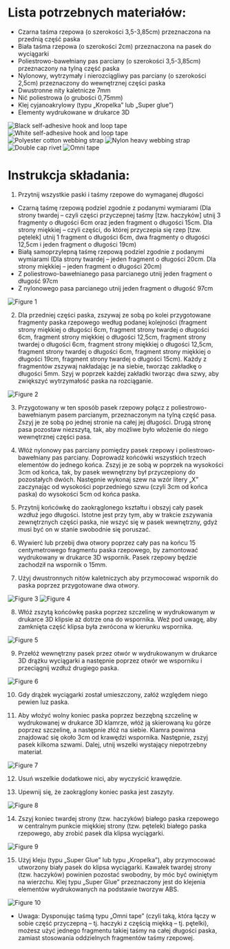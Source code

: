 # Lista potrzebnych materiałów:
* Czarna taśma rzepowa (o szerokości 3,5-3,85cm) przeznaczona na przednią część paska
* Biała taśma rzepowa (o szerokości 2cm) przeznaczona na pasek do wyciągarki
* Poliestrowo-bawełniany pas parciany (o szerokości 3,5-3,85cm) przeznaczony na tylną część paska
* Nylonowy, wytrzymały i nierozciągliwy pas parciany (o szerokości 2,5cm) przeznaczony do wewnętrznej części paska
* Dwustronne nity kaletnicze 7mm
* Nić poliestrowa (o grubości 0,75mm)
* Klej cyjanoakrylowy (typu „Kropelka” lub „Super glue”)
* Elementy wydrukowane w drukarce 3D

![Black self-adhesive hook and loop tape](../assets/instructions/part1.jpg)
![White self-adhesive hook and loop tape](../assets/instructions/part2.jpg)
![Polyester cotton webbing strap](../assets/instructions/part3.jpg)
![Nylon heavy webbing strap](../assets/instructions/part4.jpg)
![Double cap rivet](../assets/instructions/part5.jpg)
![Omni tape](../assets/instructions/part6.jpg)

# Instrukcja składania:
1. Przytnij wszystkie paski i taśmy rzepowe do wymaganej długości
 * Czarną taśmę rzepową podziel zgodnie z podanymi wymiarami (Dla strony twardej – czyli części przyczepnej taśmy [tzw. haczyków]  utnij 3 fragmenty o długości 6cm oraz jeden fragment o długości 15cm. Dla strony miękkiej – czyli części, do której przyczepia się rzep [tzw. pętelek] utnij 1 fragment o długości 6cm, dwa fragmenty o długości 12,5cm i jeden fragment o długości 19cm)
 * Białą samoprzylepną taśmę rzepową podziel zgodnie z podanymi wymiarami (Dla strony twardej – jeden fragment o długości 20cm. Dla strony miękkiej – jeden fragment o długości 20cm)
 * Z poliestrowo-bawełnianego pasa parcianego utnij jeden fragment o długość 97cm
 * Z nylonowego pasa parcianego utnij jeden fragment o długość 97cm

![Figure 1](../assets/instructions/figure1.jpg)

2. Dla przedniej części paska, zszywaj ze sobą po kolei przygotowane fragmenty paska rzepowego według podanej kolejności (fragment strony miękkiej o długości 6cm, fragment strony twardej o długości 6cm, fragment strony miękkiej o długości 12,5cm, fragment strony twardej o długości 6cm, fragment strony miękkiej o długości 12,5cm, fragment strony twardej o długości 6cm, fragment strony miękkiej o długości 19cm, fragment strony twardej o długości 15cm). Każdy z fragmentów zszywaj nakładając je na siebie, tworząc zakładkę o długości 5mm. Szyj w poprzek każdej zakładki tworząc dwa szwy, aby zwiększyć wytrzymałość paska na rozciąganie.

![Figure 2](../assets/instructions/figure2.jpg)

3. Przygotowany w ten sposób pasek rzepowy połącz z poliestrowo-bawełnianym pasem parcianym, przeznaczonym na tylną część pasa. Zszyj je ze sobą po jednej stronie na całej jej długości. Drugą stronę pasa pozostaw niezszytą, tak, aby możliwe było włożenie do niego wewnętrznej części pasa.

4. Włóż nylonowy pas parciany pomiędzy pasek rzepowy i poliestrowo-bawełniany pas parciany. Doprowadź końcówki wszystkich trzech elementów do jednego końca.  Zszyj je ze sobą w poprzek na wysokości 3cm od końca, tak, by pasek wewnętrzny był przyczepiony do pozostałych dwóch. Następnie wykonaj szew na wzór litery „X” zaczynając od wysokości poprzedniego szwu (czyli 3cm od końca paska) do wysokości 5cm od końca paska.

5. Przytnij końcówkę do zaokrąglonego kształtu i obszyj cały pasek wzdłuż jego długości. Istotne jest przy tym, aby w trakcie zszywania zewnętrznych części paska, nie wszyć się w pasek wewnętrzny, gdyż musi być on w stanie swobodnie się poruszać.

6. Wywierć lub przebij dwa otwory poprzez cały pas na końcu 15 centymetrowego fragmentu paska rzepowego, by zamontować wydrukowany w drukarce 3D wspornik. Pasek rzepowy będzie zachodził na wspornik o 15mm.

7. Użyj dwustronnych nitów kaletniczych aby przymocować wspornik do paska poprzez przygotowane dwa otwory.

![Figure 3](../assets/instructions/figure3.jpg)
![Figure 4](../assets/instructions/figure4.jpg)

8. Włóż zszytą końcówkę paska poprzez szczelinę w wydrukowanym w drukarce 3D klipsie aż dotrze ona do wspornika. Weź pod uwagę, aby zamknięta część klipsa była zwrócona w kierunku wspornika.

![Figure 5](../assets/instructions/figure5.jpg)

9. Przełóż wewnętrzny pasek przez otwór w wydrukowanym w drukarce 3D drążku wyciągarki a następnie poprzez otwór we wsporniku i przeciągnij wzdłuż drugiego paska.

![Figure 6](../assets/instructions/figure6.jpg)

10. Gdy drążek wyciągarki został umieszczony, załóż względem niego pewien luz paska.

11. Aby włożyć wolny koniec paska poprzez bezzębną szczelinę w wydrukowanej w drukarce 3D klamrze, włóż ją skierowaną ku górze poprzez szczelinę, a następnie złóż na siebie. Klamra powinna znajdować się około 3cm od krawędzi wspornika. Następnie, zszyj pasek kilkoma szwami. Dalej, utnij wszelki wystający niepotrzebny materiał.

![Figure 7](../assets/instructions/figure7.jpg)

12. Usuń wszelkie dodatkowe nici, aby wyczyścić krawędzie.

13. Upewnij się, że zaokrąglony koniec paska jest zaszyty.

![Figure 8](../assets/instructions/figure8.jpg)

14. Zszyj koniec twardej strony (tzw. haczyków) białego paska rzepowego w centralnym punkcie miękkiej strony (tzw. pętelek) białego paska rzepowego, aby zrobić pasek dla klipsa wyciągarki.

![Figure 9](../assets/instructions/figure9.jpg)

15. Użyj kleju (typu „Super Glue” lub typu „Kropelka”), aby przymocować utworzony biały pasek do klipsa wyciągarki. Kawałek twardej strony (tzw. haczyków) powinien pozostać swobodny, by móc być owiniętym na wierzchu. Klej typu „Super Glue” przeznaczony jest do klejenia elementów wydrukowanych na podstawie tworzyw ABS.

![Figure 10](../assets/instructions/figure10.jpg)


* Uwaga: Dysponując taśmą typu „Omni tape” (czyli taką, która łączy w sobie część przyczepną – tj. haczyki z częścią miękką – tj. pętelki), możesz użyć jednego fragmentu takiej taśmy na całej długości paska, zamiast stosowania oddzielnych fragmentów taśmy rzepowej.
